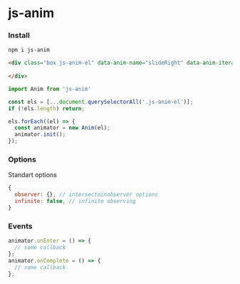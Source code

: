 # js-anim

### Install

```html
npm i js-anim
```

```html
<div class="box js-anim-el" data-anim-name="slideRight" data-anim-iterations="4" data-anim-ease="cubic-bezier(0.19, 1, 0.22, 1)">
    
</div>
```

```js
import Anim from 'js-anim'

const els = [...document.querySelectorAll('.js-anim-el')];
if (!els.length) return;

els.forEach((el) => {
  const animator = new Anim(el);
  animator.init();    
});
```

### Options

Standart options
```js
{
  observer: {}, // intersectoinobserver options
  infinite: false, // infinite observing
}
```

### Events

```js
animator.onEnter = () => {
  // some callback
};
animator.onComplete = () => {
  // some callback
};
```

